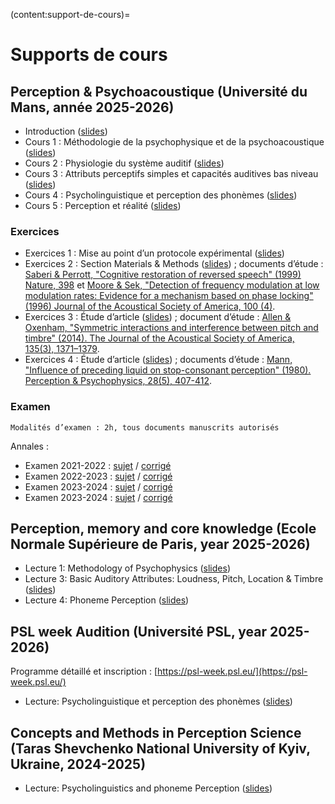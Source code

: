 (content:support-de-cours)=
# Supports de cours

## **Perception & Psychoacoustique** (Université du Mans, année 2025-2026)

- Introduction ([slides](https://sdrive.cnrs.fr/s/F6DC2z6E2ERkPsA))
- Cours 1 : Méthodologie de la psychophysique et de la psychoacoustique ([slides](https://sdrive.cnrs.fr/s/6BQBKxQxstB3SZg))
- Cours 2 : Physiologie du système auditif ([slides](https://sdrive.cnrs.fr/s/Mg3dGHsZZLW47dR))
- Cours 3 : Attributs perceptifs simples et capacités auditives bas niveau ([slides](https://sdrive.cnrs.fr/s/tqTF66wTgniGTig))
- Cours 4 : Psycholinguistique et perception des phonèmes ([slides](https://sdrive.cnrs.fr/s/R4WHBkH4pyKAASE))
- Cours 5 : Perception et réalité ([slides](https://sdrive.cnrs.fr/s/sTnbPYfNjCdBYrF))

### Exercices

- Exercices 1 : Mise au point d’un protocole expérimental ([slides](https://sdrive.cnrs.fr/s/kQxzCrJPk8rWZBo))
- Exercices 2 : Section Materials & Methods ([slides](https://sdrive.cnrs.fr/s/m8TG8atY4mTJfnw)) ; documents d’étude : [Saberi & Perrott, "Cognitive restoration of reversed speech" (1999) Nature, 398](https://sdrive.cnrs.fr/s/2Z7MXYSZKrN6FXm) et [Moore & Sek, "Detection of frequency modulation at low modulation rates: Evidence for a mechanism based on phase locking" (1996) Journal of the Acoustical Society of America, 100 (4)](https://sdrive.cnrs.fr/s/ZoQYzAYZRRL2FjF).
- Exercices 3 : Étude d’article ([slides](https://sdrive.cnrs.fr/s/wwCnEBmbLBZck3K)) ; document d’étude : [Allen & Oxenham, "Symmetric interactions and interference between pitch and timbre" (2014). The Journal of the Acoustical Society of America, 135(3), 1371–1379](https://sdrive.cnrs.fr/s/3fy8WzGQiSnYBib).
- Exercices 4 : Étude d’article ([slides](https://sdrive.cnrs.fr/s/Pmy7Kw2yNzoWqFo)) ; documents d’étude : [Mann, "Influence of preceding liquid on stop-consonant perception" (1980). Perception & Psychophysics, 28(5), 407-412](https://sdrive.cnrs.fr/s/tRyS2nMTw76k5dT).

### Examen

```{note}
Modalités d’examen : 2h, tous documents manuscrits autorisés
```

Annales :
- Examen 2021-2022 : [sujet]() / [corrigé]()
- Examen 2022-2023 : [sujet]() / [corrigé]()
- Examen 2023-2024 : [sujet]() / [corrigé]()
- Examen 2023-2024 : [sujet]() / [corrigé]()

## **Perception, memory and core knowledge** (Ecole Normale Supérieure de Paris, year 2025-2026)

- Lecture 1: Methodology of Psychophysics ([slides](https://sdrive.cnrs.fr/s/EyZ5Q5WQNjBi8SE))
- Lecture 3: Basic Auditory Attributes: Loudness, Pitch, Location & Timbre ([slides](https://sdrive.cnrs.fr/s/K93s2i29rNmk43Z))
- Lecture 4: Phoneme Perception ([slides](https://sdrive.cnrs.fr/s/kAmAkATbw53bssL))

## **PSL week Audition** (Université PSL, year 2025-2026)

Programme détaillé et inscription : [https://psl-week.psl.eu/](https://psl-week.psl.eu/)

- Lecture: Psycholinguistique et perception des phonèmes ([slides]())

## **Concepts and Methods in Perception Science** (Taras Shevchenko National University of Kyiv, Ukraine, 2024-2025)

- Lecture: Psycholinguistics and phoneme Perception ([slides]())
